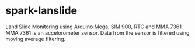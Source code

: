 # spark-lanslide
Land Slide Monitoring using Arduino Mega, SIM 900, RTC and MMA 7361
MMA 7361 is an accelorometer sensor. 
Data from the sensor is filtered using moving average filtering. 
